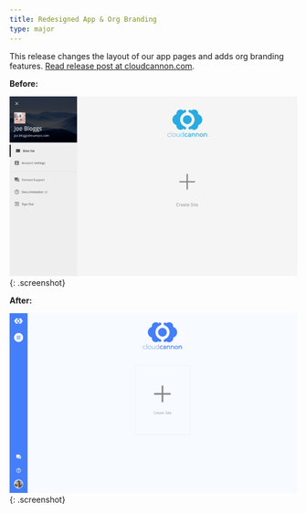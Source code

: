```yaml
---
title: Redesigned App & Org Branding
type: major
---
```



This release changes the layout of our app pages and adds org branding features. [Read release post at cloudcannon.com](https://cloudcannon.com/features/2017/11/22/app-redesign/).

**Before:**

![Old sites list](/images/change-log/old-sites-list-empty.png){: .screenshot}

**After:**

![New sites list](/images/change-log/new-sites-list-empty.png){: .screenshot}
